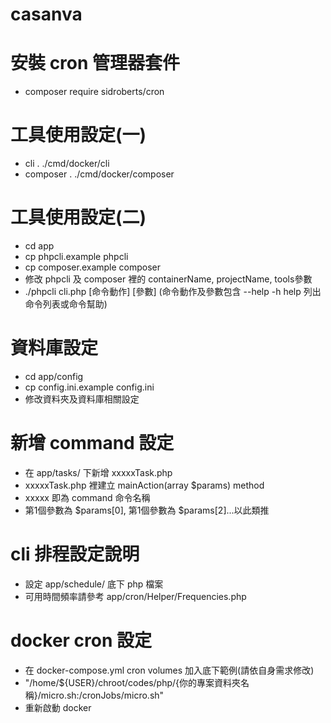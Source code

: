 # casanva

# 安裝 cron 管理器套件
- composer require sidroberts/cron

# 工具使用設定(一)
- cli        . ./cmd/docker/cli
- composer   . ./cmd/docker/composer

# 工具使用設定(二)
- cd app
- cp phpcli.example phpcli
- cp composer.example composer
- 修改 phpcli 及 composer 裡的 containerName, projectName, tools參數
- ./phpcli cli.php [命令動作] [參數] (命令動作及參數包含 --help -h help 列出命令列表或命令幫助)

# 資料庫設定
- cd app/config
- cp config.ini.example config.ini
- 修改資料夾及資料庫相關設定

# 新增 command 設定
- 在 app/tasks/ 下新增 xxxxxTask.php
- xxxxxTask.php 裡建立 mainAction(array $params) method
- xxxxx 即為 command 命令名稱
- 第1個參數為 $params[0], 第1個參數為 $params[2]...以此類推

# cli 排程設定說明
- 設定 app/schedule/ 底下 php 檔案
- 可用時間頻率請參考 app/cron/Helper/Frequencies.php

# docker cron 設定
- 在 docker-compose.yml cron volumes 加入底下範例(請依自身需求修改)
- "/home/${USER}/chroot/codes/php/{你的專案資料夾名稱}/micro.sh:/cronJobs/micro.sh"
- 重新啟動 docker
